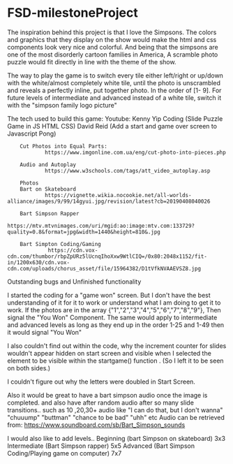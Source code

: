 # FSD-milestoneProject

The inspiration behind this project is that I love the Simpsons. The colors and graphics that they display on the show would make the html and css components look very nice and colorful. And being that the simpsons are one of the most disorderly cartoon families in America,  A scramble photo puzzle would fit directly in line with the theme of the show.

The way to play the game is to switch every tile either left/right or up/down with the white/almost completely white tile, until the photo is unscrambled and reveals a perfectly inline, put together photo. In the order of [1- 9]. For future levels of intermediate and advanced instead of a white tile, switch it with the "simpson family logo picture"

The tech used to build this game:
        Youtube:
                Kenny Yip Coding (Slide Puzzle Game in JS HTML CSS)
                David Reid (Add a start and game over screen to Javascript Pong)

        Cut Photos into Equal Parts:
                https://www.imgonline.com.ua/eng/cut-photo-into-pieces.php

        Audio and Autoplay
                https://www.w3schools.com/tags/att_video_autoplay.asp

        Photos
        Bart on Skateboard
                https://vignette.wikia.nocookie.net/all-worlds-alliance/images/9/99/14gyui.jpg/revision/latest?cb=20190408040026

        Bart Simpson Rapper
                https://mtv.mtvnimages.com/uri/mgid:ao:image:mtv.com:133729?quality=0.8&format=jpg&width=1440&height=810&.jpg

        Bart Simpton Coding/Gaming
                 https://cdn.vox-cdn.com/thumbor/rbpZpURz5lUcnqIhoXxw9WtlCIQ=/0x80:2048x1152/fit-in/1200x630/cdn.vox-cdn.com/uploads/chorus_asset/file/15964382/D1tVfkNVAAEVSZ8.jpg


Outstanding bugs and Unfinished functionality

I started the coding for a  "game won" screen. But I don't have the best understanding of it for it to work or understand what I am doing to get it to work. 
        If the photos are in the array {"1","2","3","4","5","6","7","8","9"}, Then signal the "You Won" Component.
        The same would apply to intermediate and advanced levels as long as they end up in the order 1-25 and 1-49 then it would signal "You Won" 

I also couldn't find out within the code, why the increment counter for slides wouldn't appear hidden on start screen and visible when I selected the element to be visible within the startgame() function . (So I left it to be seen on both sides.)

I couldn't figure out why the letters were doubled in Start Screen.

Also it would be great to have a bart simpson audio  once the image is completed. and also have after random audio after so many slide transitions.. such as 10 ,20,30+ audio like "I can do that, but I don't wanna" "chuuump" "buttman" "chance to be bad" "uhh" etc
        Audio can be retrieved from: https://www.soundboard.com/sb/Bart_Simpson_sounds 

I would also like to add levels..
        Beginning (bart Simpson on skateboard) 3x3
        Intermediate (Bart Simpson rapper) 5x5
        Advanced (Bart Simpson Coding/Playing game on computer) 7x7